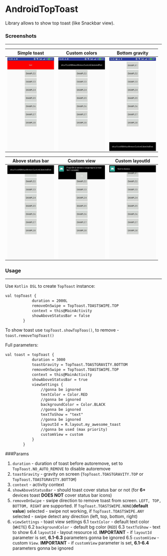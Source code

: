 # AndroidTopToast
Library allows to show top toast (like Snackbar view).

### Screenshots
---

| Simple toast  | Custom colors   | Bottom gravity|
| :------------: |:---------------:| :-------------:|
|          <img align="left" width="150" height="300" src="https://github.com/TooLazyy/AndroidTopToast/blob/master/screenshots/toast6.jpg">     | <img align="left" width="150" height="300" src="https://github.com/TooLazyy/AndroidTopToast/blob/master/screenshots/toast5.jpg"> | <img align="left" width="150" height="300" src="https://github.com/TooLazyy/AndroidTopToast/blob/master/screenshots/toast4.jpg"> 		  |



| Above status bar  | Custom view     | Custom layoutId|
| :------------:     |:---------------:| :-------------: |
|          <img align="left" width="150" height="300" src="https://github.com/TooLazyy/AndroidTopToast/blob/master/screenshots/toast3.jpg">         | <img align="left" width="150" height="300" src="https://github.com/TooLazyy/AndroidTopToast/blob/master/screenshots/toast2.jpg"> | <img align="left" width="150" height="300" src="https://github.com/TooLazyy/AndroidTopToast/blob/master/screenshots/toast1.jpg"> 		   |

### Usage
---

Use `Kotlin DSL` to create `TopToast` instance:
```
val topToast {
            duration = 2000L
            removeOnSwipe = TopToast.TOASTSWIPE.TOP
            context = this@MainActivity
            showAboveStatusBar = false
        }
```
To show toast use `topToast.showTopToas()`, to remove - `toast.removeTopToast()`


Full parameters:
```
val toast = topToast {
            duration = 3000
			toastGravity = TopToast.TOASTGRAVITY.BOTTOM
            removeOnSwipe = TopToast.TOASTSWIPE.TOP
            context = this@MainActivity
            showAboveStatusBar = true
            viewSettings {
				//gonna be ignored
				textColor = Color.RED
				//gonna be ignored
				backgroundColor = Color.BLACK
				//gonna be ignored
				textToShow = "text"
				//gonna be ignored
				layoutId = R.layout.my_awesome_toast
				//gonna be used (max priority)
                customView = custom
            }
        }
```

###Params

1. `duration` - duration of toast before autoremove, set to `TopToast.NO_AUTO_REMOVE` to disable autoremove
2. `toastGravity` - gravity on screen (`TopToast.TOASTGRAVITY.TOP` or `TopToast.TOASTGRAVITY.BOTTOM`)
3. `context` - activity context
4. `showAboveStatusBar` - should toast cover status bar or not (for **6+** devices toast **DOES NOT** cover status bar icons)
5. `removeOnSwipe` - swipe direction to remove toast from screen. `LEFT, TOP, BOTTOM, RIGHT` are supported. If `TopToast.TOASTSWIPE.NONE`(**default value**) selected - swipe not working, if `TopToast.TOASTSWIPE.ANY` selected - swipe detect any direction (left, top, bottom, right)
6. `viewSettings` - toast view settings
6.1  `textColor` - default text color (`WHITE`)
6.2 `backgroundColor` - default bg color (`RED`)
6.3 `textToShow` - text to show
6.4 `layoutId` - layout resource id. **IMPORTANT** - if  `layoutId` parameter is set, **6.1-6.3** parameters gonna be ignored
6.5 `customView` - custom `View`. **IMPORTANT** - if  `customView` parameter is set, **6.1-6.4** parameters gonna be ignored
